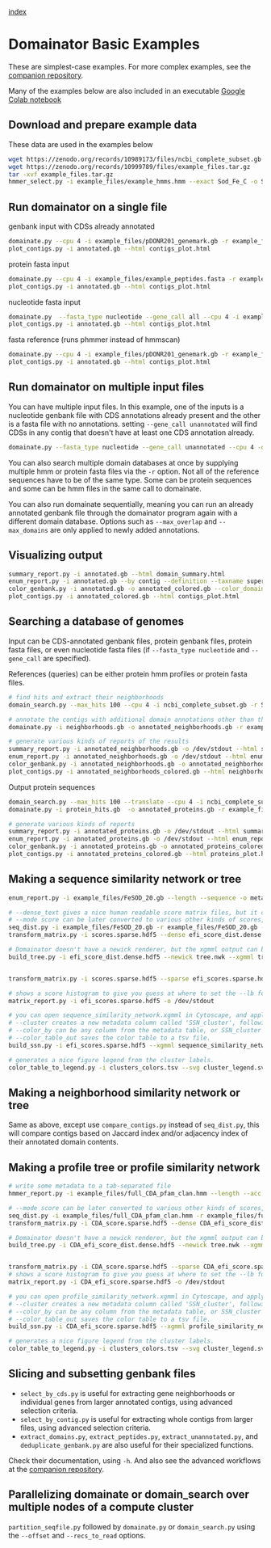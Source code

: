 [index](README.md)
# Domainator Basic Examples
These are simplest-case examples. For more complex examples, see the [companion repository](https://github.com/nebiolabs/domainator_examples).

Many of the examples below are also included in an executable [Google Colab notebook](https://colab.research.google.com/github/nebiolabs/domainator_examples/blob/main/colab_notebooks/Domainator.ipynb)

## Download and prepare example data
These data are used in the examples below

```bash
wget https://zenodo.org/records/10989173/files/ncbi_complete_subset.gb # about 800 Mb of various prokaryote genomes
wget https://zenodo.org/records/10999789/files/example_files.tar.gz
tar -xvf example_files.tar.gz
hmmer_select.py -i example_files/example_hmms.hmm --exact Sod_Fe_C -o Sod_Fe_C.hmm
```


## Run domainator on a single file

genbank input with CDSs already annotated
```bash
domainate.py --cpu 4 -i example_files/pDONR201_genemark.gb -r example_files/example_hmms.hmm -o annotated.gb --max_overlap 0.6
plot_contigs.py -i annotated.gb --html contigs_plot.html
```

protein fasta input
```bash
domainate.py --cpu 4 -i example_files/example_peptides.fasta -r example_files/example_hmms.hmm -o annotated.gb --max_overlap 0.6
plot_contigs.py -i annotated.gb --html contigs_plot.html
```

nucleotide fasta input
```bash
domainate.py  --fasta_type nucleotide --gene_call all --cpu 4 -i example_files/pDONR201_multi.fasta -r example_files/example_hmms.hmm -o annotated.gb --max_overlap 0.6
plot_contigs.py -i annotated.gb --html contigs_plot.html
```

fasta reference (runs phmmer instead of hmmscan)
```bash
domainate.py --cpu 4 -i example_files/pDONR201_genemark.gb -r example_files/example_peptides.fasta -o annotated.gb --max_overlap 0.6
plot_contigs.py -i annotated.gb --html contigs_plot.html
```



## Run domainator on multiple input files

You can have multiple input files. 
In this example, one of the inputs is a nucleotide genbank file with CDS annotations already present and the other is a fasta file with no annotations. setting `--gene_call unannotated` will find CDSs in any contig that doesn't have at least one CDS annotation already.
```bash
domainate.py --fasta_type nucleotide --gene_call unannotated --cpu 4 -o annotated.gb -r example_files/example_hmms.hmm --max_overlap 0.6 -i example_files/pDONR201_genemark.gb example_files/pDONR201_multi.fasta
```

You can also search multiple domain databases at once by supplying multiple hmm or protein fasta files via the `-r` option. Not all of the reference sequences have to be of the same type. Some can be protein sequences and some can be hmm files in the same call to domainate.

You can also run domainate sequentially, meaning you can run an already annotated genbank file through the domainator program again with a different domain database. Options such as `--max_overlap` and `--max_domains` are only applied to newly added annotations.

## Visualizing output
```bash
summary_report.py -i annotated.gb --html domain_summary.html
enum_report.py -i annotated.gb --by contig --definition --taxname superkingdom genus species self --length --domains --html enum_report.html -o enum_report.tsv
color_genbank.py -i annotated.gb -o annotated_colored.gb --color_domains
plot_contigs.py -i annotated_colored.gb --html contigs_plot.html
```

## Searching a database of genomes

Input can be CDS-annotated genbank files, protein genbank files, protein fasta files, or even nucleotide fasta files (if `--fasta_type nucleotide` and `--gene_call` are specified). 

References (queries) can be either protein hmm profiles or protein fasta files.
```bash
# find hits and extract their neighborhoods
domain_search.py --max_hits 100 --cpu 4 -i ncbi_complete_subset.gb -r Sod_Fe_C.hmm -e 1e-10 -o neighborhoods.gb --cds_range 10

# annotate the contigs with additional domain annotations other than the query
domainate.py -i neighborhoods.gb -o annotated_neighborhoods.gb -r example_files/example_hmms.hmm --max_overlap 0.6

# generate various kinds of reports of the results
summary_report.py -i annotated_neighborhoods.gb -o /dev/stdout --html summary_report.html --taxonomy
enum_report.py -i annotated_neighborhoods.gb -o /dev/stdout --html enum_report.html --definition --length --taxname superkingdom genus self --domains --domain_descriptions --domain_search
color_genbank.py -i annotated_neighborhoods.gb -o annotated_neighborhoods_colored.gb --color_domains
plot_contigs.py -i annotated_neighborhoods_colored.gb --html neighborhoods_plot.html 
```

Output protein sequences
```bash
domain_search.py --max_hits 100 --translate --cpu 4 -i ncbi_complete_subset.gb -r Sod_Fe_C.hmm -e 1e-10 -o protein_hits.gb 
domainate.py -i protein_hits.gb  -o annotated_proteins.gb -r example_files/example_hmms.hmm --max_overlap 0.6

# generate various kinds of reports
summary_report.py -i annotated_proteins.gb -o /dev/stdout --html summary_report.html --taxonomy
enum_report.py -i annotated_proteins.gb -o /dev/stdout --html enum_report.html --definition --length --taxname superkingdom genus self --domains --domain_descriptions --domain_search
color_genbank.py -i annotated_proteins.gb -o annotated_proteins_colored.gb --color_domains
plot_contigs.py -i annotated_proteins_colored.gb --html proteins_plot.html 
```

## Making a sequence similarity network or tree
```bash
enum_report.py -i example_files/FeSOD_20.gb --length --sequence -o metadata.tsv

# --dense_text gives a nice human readable score matrix files, but it can be very large, frequently you'd prefer --sparse or --dense for more efficient files.
# --mode score can be later converted to various other kinds of scores, like efi_score and efi_score_dist, etc. If you only want one output, you can set --mode to that directly.
seq_dist.py -i example_files/FeSOD_20.gb -r example_files/FeSOD_20.gb --sparse scores.sparse.hdf5 --mode score
transform_matrix.py -i scores.sparse.hdf5 --dense efi_score_dist.dense.hdf5 --mode efi_score_dist

# Domainator doesn't have a newick renderer, but the xgmml output can be opened in cytoscape, you'll need to apply a layout after opening it.
build_tree.py -i efi_score_dist.dense.hdf5 --newick tree.nwk --xgmml tree.xgmml --metadata metadata.tsv


transform_matrix.py -i scores.sparse.hdf5 --sparse efi_scores.sparse.hdf5 --mode efi_score

# shows a score histogram to give you guess at where to set the --lb for the ssn. You'll probably still have to iterate a few times on build_ssn.py
matrix_report.py -i efi_scores.sparse.hdf5 -o /dev/stdout

# you can open sequence_similarity_network.xgmml in Cytoscape, and apply force directed layout to get a nice visualization
# --cluster creates a new metadata column called 'SSN_cluster', following connectivity. 
# --color_by can be any column from the metadata table, or SSN_cluster (if --cluster is set)
# --color_table_out saves the color table to a tsv file.
build_ssn.py -i efi_scores.sparse.hdf5 --xgmml sequence_similarity_network.xgmml --lb 50 --cluster --cluster_tsv clusters.tsv --color_by SSN_cluster --color_table_out clusters_colors.tsv --metadata metadata.tsv

# generates a nice figure legend from the cluster labels.
color_table_to_legend.py -i clusters_colors.tsv --svg cluster_legend.svg
```
## Making a neighborhood similarity network or tree

Same as above, except use `compare_contigs.py` instead of `seq_dist.py`, this will compare contigs based on Jaccard index and/or adjacency index of their annotated domain contents.

## Making a profile tree or profile similarity network
```bash
# write some metadata to a tab-separated file
hmmer_report.py -i example_files/full_CDA_pfam_clan.hmm --length --acc --desc --consensus -o CDS_metadata.tsv

# --mode score can be later converted to various other kinds of scores, like efi_score and efi_score_dist, etc. If you only want one output, you can set --mode to that directly.
seq_dist.py -i example_files/full_CDA_pfam_clan.hmm -r example_files/full_CDA_pfam_clan.hmm --algorithm hmmer_compare --mode score --sparse CDA_score.sparse.hdf5
transform_matrix.py -i CDA_score.sparse.hdf5 --dense CDA_efi_score_dist.dense.hdf5 --mode efi_score_dist

# Domainator doesn't have a newick renderer, but the xgmml output can be opened in cytoscape, you'll need to apply a layout after opening it.
build_tree.py -i CDA_efi_score_dist.dense.hdf5 --newick tree.nwk --xgmml tree.xgmml --metadata CDS_metadata.tsv


transform_matrix.py -i CDA_score.sparse.hdf5 --sparse CDA_efi_score.sparse.hdf5 --mode efi_score
# shows a score histogram to give you guess at where to set the --lb for the ssn. You'll probably still have to iterate a few times on build_ssn.py
matrix_report.py -i CDA_efi_score.sparse.hdf5 -o /dev/stdout

# you can open profile_similarity_network.xgmml in Cytoscape, and apply force directed layout to get a nice visualization
# --cluster creates a new metadata column called 'SSN_cluster', following connectivity. 
# --color_by can be any column from the metadata table, or SSN_cluster (if --cluster is set)
# --color_table_out saves the color table to a tsv file.
build_ssn.py -i CDA_efi_score.sparse.hdf5 --xgmml profile_similarity_network.xgmml --lb 10 --cluster --cluster_tsv clusters.tsv --color_by SSN_cluster --color_table_out clusters_colors.tsv --metadata CDS_metadata.tsv

# generates a nice figure legend from the cluster labels.
color_table_to_legend.py -i clusters_colors.tsv --svg cluster_legend.svg
```

## Slicing and subsetting genbank files

 - `select_by_cds.py` is useful for extracting gene neighborhoods or individual genes from larger annotated contigs, using advanced selection criteria.
 - `select_by_contig.py` is useful for extracting whole contigs from larger files, using advanced selection criteria.
 - `extract_domains.py`, `extract_peptides.py`, `extract_unannotated.py`, and `deduplicate_genbank.py` are also useful for their specialized functions.

 Check their documentation, using `-h`. And also see the advanced workflows at the [companion repository](https://github.com/nebiolabs/domainator_examples).


## Parallelizing domainate or domain_search over multiple nodes of a compute cluster

`partition_seqfile.py` followed by `domainate.py` or `domain_search.py` using the `--offset` and `--recs_to_read` options.
